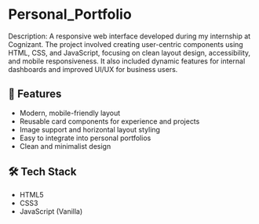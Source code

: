 # Personal_Portfolio
Description:
A responsive web interface developed during my internship at Cognizant. The project involved creating user-centric components using HTML, CSS, and JavaScript, focusing on clean layout design, accessibility, and mobile responsiveness. It also included dynamic features for internal dashboards and improved UI/UX for business users.
## 🚀 Features

- Modern, mobile-friendly layout
- Reusable card components for experience and projects
- Image support and horizontal layout styling
- Easy to integrate into personal portfolios
- Clean and minimalist design

## 🛠 Tech Stack

- HTML5  
- CSS3  
- JavaScript (Vanilla)
